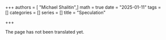 +++
authors = [ "Michael Shalitin",]
math = true
date = "2025-01-11"
tags = []
categories = []
series = []
title = "Speculation"

+++

The page has not been translated yet.